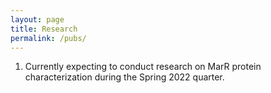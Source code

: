 ```yaml
---
layout: page
title: Research
permalink: /pubs/
---
```


1. Currently expecting to conduct research on MarR protein characterization during the Spring 2022 quarter.
